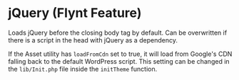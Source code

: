 # jQuery (Flynt Feature)

Loads jQuery before the closing body tag by default. Can be overwritten if there is a script in the head with jQuery as a dependency.

If the Asset utility has `loadFromCdn` set to true, it will load from Google's CDN falling back to the default WordPress script. This setting can be changed in the `lib/Init.php` file inside the `initTheme` function.

